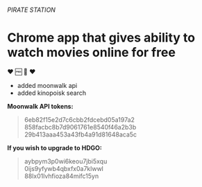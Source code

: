 ###### PIRATE STATION 
# Chrome app that gives ability to watch movies online for free

:heart: :free: :cinema: :heart:

- added moonwalk api
- added kinopoisk search

**Moonwalk API tokens:**
> 6eb82f15e2d7c6cbb2fdcebd05a197a2  
> 858facbc8b7d9061761e8540f46a2b3b   
> 29b413aaa453a43fb4a91d81648aca5c

**If you wish to upgrade to HDGO:**
> aybpym3p0wi6keou7jbi5xqu  
> 0ijs9yfywb4qbxfx0a7klwwl  
> 88lx01lvhfioza84mifc15yn  

